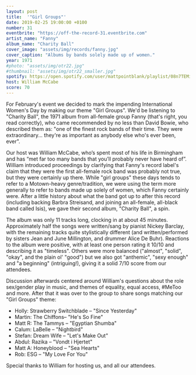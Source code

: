 ```yaml
---
layout: post
title:  '"Girl Groups"'
date: 2019-02-25 19:00:00 +0100
number: 31
eventbrite: "https://off-the-record-31.eventbrite.com"
artist_name: "Fanny"
album_name: "Charity Ball"
cover_image: "assets/img/records/fanny.jpg"
cover_caption: "Albums by bands solely made up of women."
year: 1971
#photo: "assets/img/otr22.jpg"
#thumbnail: "assets/img/otr22_smaller.jpg"
spotify: https://open.spotify.com/user/mattpointblank/playlist/08n7TEMicoegdYdeuL7sM5?si=aZloDqNhRhmWUpH8JRwidQ
host: William McCabe
score: 70
---
```


For February's event we decided to mark the impending International Women's Day by making our theme "Girl Groups". We'd be listening to "Charity Ball", the 1971 album from all-female group Fanny (that's right, you read correctly), who came recommended by no less than David Bowie, who described them as: "one of the finest rock bands of their time. They were extraordinary... they're as important as anybody else who's ever been, ever".

Our host was William McCabe, who’s spent most of his life in Birmingham and has “met far too many bands that you’ll probably never have heard of”. William introduced proceedings by clarifying that Fanny's record label's claim that they were the first all-female rock band was probably not true, but they were certainly up there. While "girl groups" these days tends to refer to a Motown-heavy genre/tradition, we were using the term more generally to refer to bands made up solely of women, which Fanny certainly were. After a little history about what the band got up to after this record (including backing Barbra Streisand, and joining an all-female, all-black band called Isis), we gave their second album, "Charity Ball", a spin.

The album was only 11 tracks long, clocking in at about 45 minutes. Approximately half the songs were written/sang by pianist Nickey Barclay, with the remaining tracks quite stylistically different (and written/performed by sisters Jean and June Millington, and drummer Alice De Buhr). Reactions to the album were positive, with at least one person rating it 10/10 and describing it as "timeless". Others were more balanced ("almost", "solid", "okay", and the plain ol' "good") but we also got "anthemic", "sexy enough" and "a beginning" (intriguing!), giving it a solid 7/10 score from our attendees.

Discussion afterwards centered around William's questions about the role sex/gender play in music, and themes of equality, equal access, #MeToo and more. After that it was over to the group to share songs matching our "Girl Groups" theme:

- Holly: Strawberry Switchblade – "Since Yesterday"
- Martin: The Chiffons– "He's So Fine"
- Matt R: The Tammys – "Egyptian Shumba"
- Calum: LaBelle – "Nightbird"
- Stefan: Dream Wife – "Let's Make Out"
- Abdul: Razika – "Vondt i Hjertet"
- Matt A: Honeyblood – "Sea Hearts"
- Rob: ESG – "My Love For You"

Special thanks to William for hosting us, and all our attendees.
